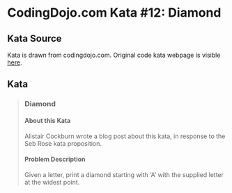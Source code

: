 # CodingDojo.com Kata #12: Diamond

## Kata Source

Kata is drawn from codingdojo.com. Original code kata webpage is visible
[here](https://codingdojo.org/kata/Diamond/).

## Kata

> ### Diamond
>
> #### About this Kata
>
> Alistair Cockburn wrote a blog post about this kata, in response to the Seb
> Rose kata proposition.
>
> #### Problem Description
>
> Given a letter, print a diamond starting with ‘A’ with the supplied letter
> at the widest point.
